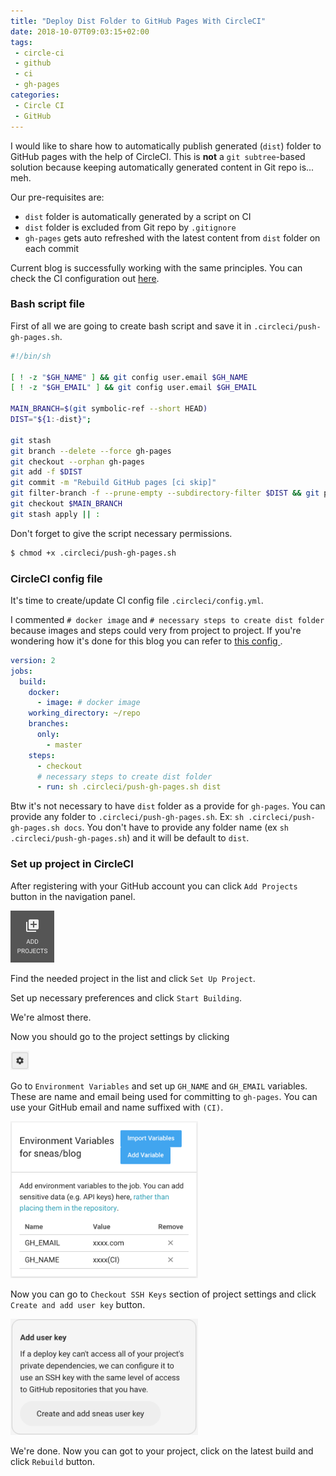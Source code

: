 ```yaml
---
title: "Deploy Dist Folder to GitHub Pages With CircleCI"
date: 2018-10-07T09:03:15+02:00
tags:
 - circle-ci
 - github
 - ci
 - gh-pages
categories:
 - Circle CI
 - GitHub
---
```


I would like to share how to automatically publish generated (`dist`) folder to GitHub
pages with the help of CircleCI. This is **not** a `git subtree`-based solution because keeping
automatically generated content in Git repo is... meh.

Our pre-requisites are:

* `dist` folder is automatically generated by a script on CI
* `dist` folder is excluded from Git repo by `.gitignore`
* `gh-pages` gets auto refreshed with the latest content from `dist` folder on each commit

Current blog is successfully working with the same principles. You can check the CI configuration
out
[here<i class="fa fa-github pl-1"></i>](https://github.com/sneas/blog/tree/master/.circleci).

### Bash script file

First of all we are going to create bash script and save it in `.circleci/push-gh-pages.sh`.

```bash
#!/bin/sh

[ ! -z "$GH_NAME" ] && git config user.email $GH_NAME
[ ! -z "$GH_EMAIL" ] && git config user.email $GH_EMAIL

MAIN_BRANCH=$(git symbolic-ref --short HEAD)
DIST="${1:-dist}";

git stash
git branch --delete --force gh-pages
git checkout --orphan gh-pages
git add -f $DIST
git commit -m "Rebuild GitHub pages [ci skip]"
git filter-branch -f --prune-empty --subdirectory-filter $DIST && git push -f origin gh-pages
git checkout $MAIN_BRANCH
git stash apply || :
```

Don't forget to give the script necessary permissions.

```bash
$ chmod +x .circleci/push-gh-pages.sh
```

### CircleCI config file

It's time to create/update CI config file `.circleci/config.yml`.

I commented `# docker image` and `# necessary steps to create dist folder` because images and steps
could very from project to project. If you're wondering how it's done for this blog you can refer to
[this config <i class="fa fa-github pl-1"></i>](https://github.com/sneas/blog/tree/master/.circleci/config.yml).

```yaml
version: 2
jobs:
  build:
    docker:
      - image: # docker image
    working_directory: ~/repo
    branches:
      only:
        - master
    steps:
      - checkout
      # necessary steps to create dist folder 
      - run: sh .circleci/push-gh-pages.sh dist
```

Btw it's not necessary to have `dist` folder as a provide for `gh-pages`.
You can provide any folder to `.circleci/push-gh-pages.sh`.
Ex: `sh .circleci/push-gh-pages.sh docs`.
You don't have to provide any folder name (ex `sh .circleci/push-gh-pages.sh`) and it will
be default to `dist`.

### Set up project in CircleCI

After registering with your GitHub account you can click `Add Projects` button in the navigation
panel.

<img src="/images/circle-ci/add-projects-button.png" alt="Add Projects Button" width="70" />

Find the needed project in the list and click `Set Up Project`.

Set up necessary preferences and click `Start Building`.

We're almost there.

Now you should go to the project settings by clicking

<img src="/images/circle-ci/project-settings-button.png" alt="Project Settings Button" width="30" />

Go to `Environment Variables` and set up `GH_NAME` and `GH_EMAIL` variables.
These are name and email being used for committing to `gh-pages`.
You can use your GitHub email and name suffixed with `(CI)`.

<img src="/images/circle-ci/environment_variables_name_and_email.png" alt="Environmane Variables" width="300" />

Now you can go to `Checkout SSH Keys` section of project settings and click `Create and add user key` button.

<img src="/images/circle-ci/create-and-add-user-key.png" alt="Create And Add User Key" width="300" />

We're done. Now you can got to your project, click on the latest build and click `Rebuild` button.
